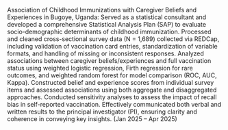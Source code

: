 Association of Childhood Immunizations with Caregiver Beliefs and Experiences in Bugoye, Uganda: Served as a statistical consultant and developed a comprehensive Statistical Analysis Plan (SAP) to evaluate socio-demographic determinants of childhood immunization. Processed and cleaned cross-sectional survey data (N = 1,689) collected via REDCap, including validation of vaccination card entries, standardization of variable formats, and handling of missing or inconsistent responses. Analyzed associations between caregiver beliefs/experiences and full vaccination status using weighted logistic regression, Firth regression for rare outcomes, and weighted random forest for model comparison (ROC, AUC, Kappa). Constructed belief and experience scores from individual survey items and assessed associations using both aggregate and disaggregated approaches. Conducted sensitivity analyses to assess the impact of recall bias in self-reported vaccination. Effectively communicated both verbal and written results to the principal investigator (PI), ensuring clarity and coherence in conveying key insights. (Jan 2025 – Apr 2025)
